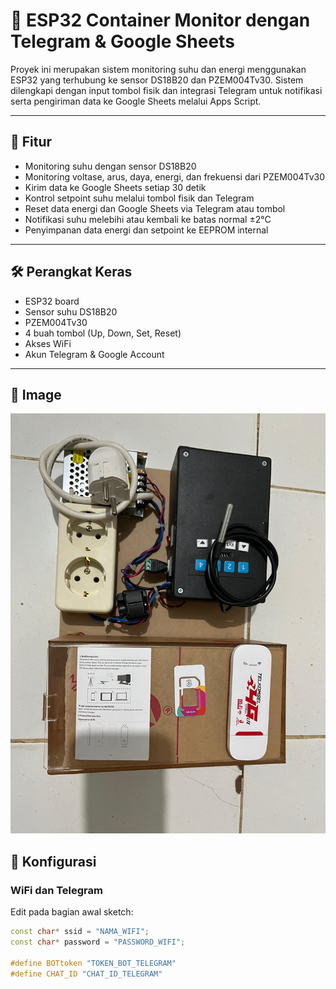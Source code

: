 # 📡 ESP32 Container Monitor dengan Telegram & Google Sheets

Proyek ini merupakan sistem monitoring suhu dan energi menggunakan ESP32 yang terhubung ke sensor DS18B20 dan PZEM004Tv30. Sistem dilengkapi dengan input tombol fisik dan integrasi Telegram untuk notifikasi serta pengiriman data ke Google Sheets melalui Apps Script.

---

## 🚀 Fitur

- Monitoring suhu dengan sensor DS18B20
- Monitoring voltase, arus, daya, energi, dan frekuensi dari PZEM004Tv30
- Kirim data ke Google Sheets setiap 30 detik
- Kontrol setpoint suhu melalui tombol fisik dan Telegram
- Reset data energi dan Google Sheets via Telegram atau tombol
- Notifikasi suhu melebihi atau kembali ke batas normal ±2°C
- Penyimpanan data energi dan setpoint ke EEPROM internal

---

## 🛠️ Perangkat Keras

- ESP32 board
- Sensor suhu DS18B20
- PZEM004Tv30
- 4 buah tombol (Up, Down, Set, Reset)
- Akses WiFi
- Akun Telegram & Google Account

---

## 📸 Image
![alat](image/alat.jpeg)


## 🔧 Konfigurasi

### WiFi dan Telegram
Edit pada bagian awal sketch:
```cpp
const char* ssid = "NAMA_WIFI";
const char* password = "PASSWORD_WIFI";

#define BOTtoken "TOKEN_BOT_TELEGRAM"
#define CHAT_ID "CHAT_ID_TELEGRAM"
